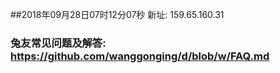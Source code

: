 ##2018年09月28日07时12分07秒 新址: 159.65.160.31
### 兔友常见问题及解答: https://github.com/wanggonging/d/blob/w/FAQ.md
